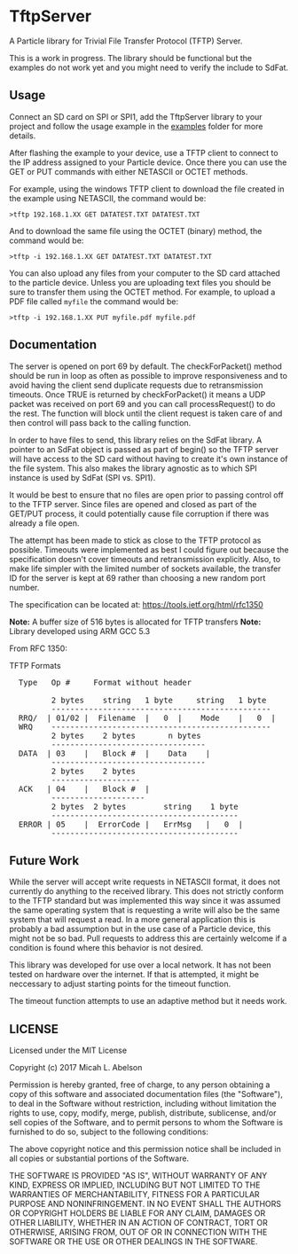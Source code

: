 # TftpServer

A Particle library for Trivial File Transfer Protocol (TFTP) Server.

This is a work in progress.  The library should be functional but the examples do not work yet and you might need to verify the include to SdFat.

## Usage

Connect an SD card on SPI or SPI1, add the TftpServer library to your project and follow the usage example in the [examples](examples) folder for more details.

After flashing the example to your device, use a TFTP client to connect to the IP address assigned to your Particle device.  Once there you can use the GET or PUT commands with either NETASCII or OCTET methods.

For example, using the windows TFTP client to download the file created in the example using NETASCII, the command would be:
```
>tftp 192.168.1.XX GET DATATEST.TXT DATATEST.TXT
```
And to download the same file using the OCTET (binary) method, the command would be:
```
>tftp -i 192.168.1.XX GET DATATEST.TXT DATATEST.TXT
```
You can also upload any files from your computer to the SD card attached to the particle device.  Unless you are uploading text files you should be sure to transfer them using the OCTET method.  For example, to upload a PDF file called `myfile` the command would be:
```
>tftp -i 192.168.1.XX PUT myfile.pdf myfile.pdf
```

## Documentation

The server is opened on port 69 by default.  The checkForPacket() method should
be run in loop as often as possible to improve responsiveness and to avoid having
the client send duplicate requests due to retransmission timeouts.  Once TRUE is
returned by checkForPacket() it means a UDP packet was received on port 69 and
you can call processRequest() to do the rest.  The function will block until
the client request is taken care of and then control will pass back to the calling
function.

In order to have files to send, this library relies on the SdFat
library.  A pointer to an SdFat object is passed as part of begin() so the
TFTP server will have access to the SD card without having to create it's own
instance of the file system.  This also makes the library agnostic as to which
SPI instance is used by SdFat (SPI vs. SPI1).

It would be best to ensure that no files are open prior to passing control off to
the TFTP server.  Since files are opened and closed as part of the GET/PUT process,
it could potentially cause file corruption if there was already a file open.

The attempt has been made to stick as close to the TFTP protocol as possible.
Timeouts were implemented as best I could figure out because the
specification doesn't cover timeouts and retransmission explicitly.  Also, to make
life simpler with the limited number of sockets available, the transfer ID for the
server is kept at 69 rather than choosing a new random port number.

The specification can be located at: https://tools.ietf.org/html/rfc1350

<b>Note:</b> A buffer size of 516 bytes is allocated for TFTP transfers
<b>Note:</b> Library developed using ARM GCC 5.3

From RFC 1350:

TFTP Formats
<pre>
  Type   Op #     Format without header

         2 bytes    string   1 byte     string   1 byte
         -----------------------------------------------
  RRQ/  | 01/02 |  Filename  |   0  |    Mode    |   0  |
  WRQ    -----------------------------------------------
         2 bytes    2 bytes       n bytes
         ---------------------------------
  DATA  | 03    |   Block #  |    Data    |
         ---------------------------------
         2 bytes    2 bytes
         -------------------
  ACK   | 04    |   Block #  |
         --------------------
         2 bytes  2 bytes        string    1 byte
         ----------------------------------------
  ERROR | 05    |  ErrorCode |   ErrMsg   |   0  |
         ----------------------------------------
</pre>

## Future Work
While the server will accept write requests in NETASCII format, it does not
currently do anything to the received library.  This does not strictly conform
to the TFTP standard but was implemented this way since it was assumed the same
operating system that is requesting a write will also be the same system that 
will request a read.  In a more general application this is probably a bad
assumption but in the use case of a Particle device, this might not be so bad.
Pull requests to address this are certainly welcome if a condition is found where 
this behavior is not desired.

This library was developed for use over a local network.  It has not been tested on
hardware over the internet.  If that is attempted, it might be neccessary to adjust
starting points for the timeout function.

The timeout function attempts to use an adaptive method but it needs work.
		 
## LICENSE

Licensed under the MIT License

Copyright (c) 2017 Micah L. Abelson

Permission is hereby granted, free of charge, to any person obtaining a copy
of this software and associated documentation files (the "Software"), to deal
in the Software without restriction, including without limitation the rights
to use, copy, modify, merge, publish, distribute, sublicense, and/or sell
copies of the Software, and to permit persons to whom the Software is
furnished to do so, subject to the following conditions:

The above copyright notice and this permission notice shall be included in all
copies or substantial portions of the Software.

THE SOFTWARE IS PROVIDED "AS IS", WITHOUT WARRANTY OF ANY KIND, EXPRESS OR
IMPLIED, INCLUDING BUT NOT LIMITED TO THE WARRANTIES OF MERCHANTABILITY,
FITNESS FOR A PARTICULAR PURPOSE AND NONINFRINGEMENT. IN NO EVENT SHALL THE
AUTHORS OR COPYRIGHT HOLDERS BE LIABLE FOR ANY CLAIM, DAMAGES OR OTHER
LIABILITY, WHETHER IN AN ACTION OF CONTRACT, TORT OR OTHERWISE, ARISING FROM,
OUT OF OR IN CONNECTION WITH THE SOFTWARE OR THE USE OR OTHER DEALINGS IN THE
SOFTWARE.
